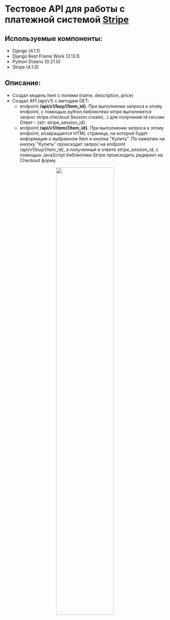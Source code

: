 # Тестовое API для работы с платежной системой [Stripe](https://stripe.com/)

## Используемые компоненты:
- Django (4.1.1)
- Django Rest Frame Work (3.13.1)
- Python Dotenv (0.21.0)
- Stripe (4.1.0)

## Описание:
- Создал модель Item с полями (name, description, price)
- Создал API (api/v1) с методам GET:
    - endpoint **/api/v1/buy/{Item_id}**. При выполнении запроса к этому endpoint, c помощью python библиотеки stripe выполняется запрос stripe.checkout.Session.create(...) для получения id сессии. Ответ - {str: stripe_session_id}
    - endpoint **/api/v1/item/{Item_id}**. При выполнении запроса к этому endpoint, возвращается HTML страница, на которой будет информация о выбранном Item и кнопка "Купить". По нажатию на кнопку "Купить" происходит запрос на endpoint /api/v1/buy/{Item_id}, а полученный в ответе stripe_session_id, с помощью JavaScript библиотеки Stripe происходить редирект на Checkout форму
<center>
    <img src="https://user-images.githubusercontent.com/75985452/193028321-0220e05b-2580-4220-a114-a1f0a799658e.png" width="60%" height="60%">
</center>
